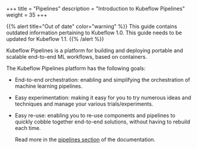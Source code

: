 +++
title = "Pipelines"
description = "Introduction to Kubeflow Pipelines"
weight = 35
+++

{{% alert title="Out of date" color="warning" %}}
This guide contains outdated information pertaining to Kubeflow 1.0. This guide
needs to be updated for Kubeflow 1.1.
{{% /alert %}}


Kubeflow Pipelines is a platform for building and deploying portable and
scalable end-to-end ML workflows, based on containers.

The Kubeflow Pipelines platform has the following goals:

* End-to-end orchestration: enabling and simplifying the orchestration of
  machine learning pipelines.
* Easy experimentation: making it easy for you to try numerous ideas and 
  techniques and manage your various trials/experiments.
* Easy re-use: enabling you to re-use components and pipelines to quickly 
  cobble together end-to-end solutions, without having to rebuild each time.

  Read more in the 
  [pipelines section](/docs/pipelines/pipelines-overview)
  of the documentation.